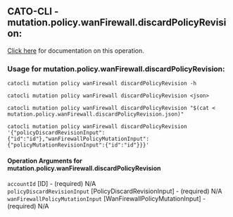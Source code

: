 
## CATO-CLI - mutation.policy.wanFirewall.discardPolicyRevision:
[Click here](https://api.catonetworks.com/documentation/#mutation-mutation.policy.wanFirewall.discardPolicyRevision) for documentation on this operation.

### Usage for mutation.policy.wanFirewall.discardPolicyRevision:

`catocli mutation policy wanFirewall discardPolicyRevision -h`

`catocli mutation policy wanFirewall discardPolicyRevision <json>`

`catocli mutation policy wanFirewall discardPolicyRevision "$(cat < mutation.policy.wanFirewall.discardPolicyRevision.json)"`

`catocli mutation policy wanFirewall discardPolicyRevision '{"policyDiscardRevisionInput":{"id":"id"},"wanFirewallPolicyMutationInput":{"policyMutationRevisionInput":{"id":"id"}}}'`


#### Operation Arguments for mutation.policy.wanFirewall.discardPolicyRevision ####

`accountId` [ID] - (required) N/A    
`policyDiscardRevisionInput` [PolicyDiscardRevisionInput] - (required) N/A    
`wanFirewallPolicyMutationInput` [WanFirewallPolicyMutationInput] - (required) N/A    
